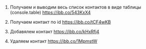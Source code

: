 1. Получаем и выводим весь список контактов в виде таблицы (console.table)
   https://ibb.co/543KxX4

2. Получаем контакт по id https://ibb.co/tCF4wKB

3. Добавялем контакт https://ibb.co/kHxRfj4

4. Удаляем контакт https://ibb.co/1MpmstW
